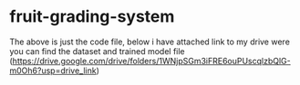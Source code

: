 # fruit-grading-system
The above is just the code file, below i have attached link to my drive were you can find the dataset and trained model file
(https://drive.google.com/drive/folders/1WNjpSGm3iFRE6ouPUscqlzbQlG-m0Oh6?usp=drive_link)

